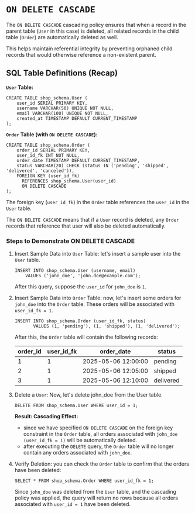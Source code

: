 # `ON DELETE CASCADE`
The `ON DELETE CASCADE` cascading policy ensures that when a record in the parent table
(`User` in this case) is deleted, all related records in the child table (`Order`) are automatically deleted as well.

This helps maintain referential integrity by preventing orphaned child records that would otherwise 
reference a non-existent parent.

## SQL Table Definitions (Recap)

**`User` Table:**
```
CREATE TABLE shop_schema.User (
    user_id SERIAL PRIMARY KEY,
    username VARCHAR(50) UNIQUE NOT NULL,
    email VARCHAR(100) UNIQUE NOT NULL,
    created_at TIMESTAMP DEFAULT CURRENT_TIMESTAMP
);
```

**`Order` Table (with `ON DELETE CASCADE`):**

```
CREATE TABLE shop_schema.Order (
    order_id SERIAL PRIMARY KEY,
    user_id_fk INT NOT NULL,
    order_date TIMESTAMP DEFAULT CURRENT_TIMESTAMP,
    status VARCHAR(20) CHECK (status IN ('pending', 'shipped', 'delivered', 'canceled')),
    FOREIGN KEY (user_id_fk) 
      REFERENCES shop_schema.User(user_id)
      ON DELETE CASCADE
);
```

The foreign key (`user_id_fk`) in the `Order` table references the `user_id` in the `User` table.

The `ON DELETE CASCADE` means that if a `User` record is deleted, any `Order` records that
reference that user will also be deleted automatically.

### Steps to Demonstrate ON DELETE CASCADE
1. Insert Sample Data into `User` Table:
   let's insert a sample user into the `User` table.
   ```
   INSERT INTO shop_schema.User (username, email) 
       VALUES ('john_doe', 'john.doe@example.com');
   ```
   After this query, suppose the `user_id` for `john_doe` is `1`.
2. Insert Sample Data into `Order` Table:
   now, let's insert some orders for `john_doe` into the `Order` table.
   These orders will be associated with `user_id_fk = 1`.
   ```
   INSERT INTO shop_schema.Order (user_id_fk, status)
          VALUES (1, 'pending'), (1, 'shipped'), (1, 'delivered');
   ```
   After this, the `Order` table will contain the following records:

   | order_id | user_id_fk | order_date          | status    |
   |----------|------------|---------------------|-----------|
   | 1        | 1          | 2025-05-06 12:00:00 | pending   |
   | 2        | 1          | 2025-05-06 12:05:00 | shipped   |
   | 3        | 1          | 2025-05-06 12:10:00 | delivered |

3. Delete a `User`:
   Now, let's delete john_doe from the User table.
   ```
   DELETE FROM shop_schema.User WHERE user_id = 1;
   ```
   **Result: Cascading Effect:**
    - since we have specified `ON DELETE CASCADE` on the foreign key constraint in the `Order` table,
      all orders associated with `john_doe (user_id_fk = 1)` will be automatically deleted.
    - after executing the `DELETE` query, the `Order` table will no longer contain any orders associated with `john_doe`.
4. Verify Deletion:
   you can check the `Order` table to confirm that the orders have been deleted:
   ```
   SELECT * FROM shop_schema.Order WHERE user_id_fk = 1;
   ```
   Since `john_doe` was deleted from the `User` table, and the cascading policy was applied,
   the query will return no rows because all orders associated with `user_id = 1` have been deleted.